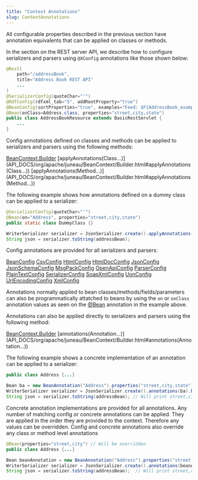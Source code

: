 ```yaml
---
title: "Context Annotations"
slug: ContextAnnotations
---
```


All configurable properties described in the previous section have annotation equivalents that can be applied on classes
or methods.

In the section on the REST server API, we describe how to configure serializers and parsers using `@XConfig` annotations
like those shown below:

```java
@Rest(
    path="/addressBook",
    title="Address Book REST API"
    ...
)
@SerializerConfig(quoteChar="'")
@RdfConfig(rdfxml_tab="5", addRootProperty="true")
@BeanConfig(sortProperties="true", examples="Feed: $F{AddressBook_example.json}")
@Bean(onClass=Address.class, properties="street,city,state")
public class AddressBookResource extends BasicRestServlet {
    ...
}
```

Config annotations defined on classes and methods can be applied to serializers and parsers using the following methods:

<tree>
<node-0><java-class><a href="/site/apidocs/org/apache/juneau/BeanContext.Builder.html" target="_blank">BeanContext.Builder</a></java-class></node-0>
<node-1><java-method>[applyAnnotations(Class...)](API_DOCS/org/apache/juneau/BeanContext/Builder.html#applyAnnotations(Class...))</java-method></node-1>
<node-1><java-method>[applyAnnotations(Method...)](API_DOCS/org/apache/juneau/BeanContext/Builder.html#applyAnnotations(Method...))</java-method></node-1>
</tree>

The following example shows how annotations defined on a dummy class can be applied to a serializer:

```java
@SerializerConfig(quoteChar="'")
@Bean(on="Address", properties="street,city,state")
public static class DummyClass {}

WriterSerializer serializer = JsonSerializer.create().applyAnnotations(DummyClass.class).build();
String json = serializer.toString(addressBean);
```

Config annotations are provided for all serializers and parsers:

<tree>
<node-0><javac-annotation><a href="/site/apidocs/org/apache/juneau/annotation/BeanConfig.html" target="_blank">BeanConfig</a></javac-annotation> <javac-annotation><a href="/site/apidocs/org/apache/juneau/csv/annotation/CsvConfig.html" target="_blank">CsvConfig</a></javac-annotation> <javac-annotation><a href="/site/apidocs/org/apache/juneau/html/annotation/HtmlConfig.html" target="_blank">HtmlConfig</a></javac-annotation> <javac-annotation><a href="/site/apidocs/org/apache/juneau/html/annotation/HtmlDocConfig.html" target="_blank">HtmlDocConfig</a></javac-annotation> <javac-annotation><a href="/site/apidocs/org/apache/juneau/json/annotation/JsonConfig.html" target="_blank">JsonConfig</a></javac-annotation> <javac-annotation><a href="/site/apidocs/org/apache/juneau/jsonschema/annotation/JsonSchemaConfig.html" target="_blank">JsonSchemaConfig</a></javac-annotation> <javac-annotation><a href="/site/apidocs/org/apache/juneau/msgpack/annotation/MsgPackConfig.html" target="_blank">MsgPackConfig</a></javac-annotation> <javac-annotation><a href="/site/apidocs/org/apache/juneau/oapi/annotation/OpenApiConfig.html" target="_blank">OpenApiConfig</a></javac-annotation> <javac-annotation><a href="/site/apidocs/org/apache/juneau/parser/annotation/ParserConfig.html" target="_blank">ParserConfig</a></javac-annotation> <javac-annotation><a href="/site/apidocs/org/apache/juneau/plaintext/annotation/PlainTextConfig.html" target="_blank">PlainTextConfig</a></javac-annotation> <javac-annotation><a href="/site/apidocs/org/apache/juneau/serializer/annotation/SerializerConfig.html" target="_blank">SerializerConfig</a></javac-annotation> <javac-annotation><a href="/site/apidocs/org/apache/juneau/soap/annotation/SoapXmlConfig.html" target="_blank">SoapXmlConfig</a></javac-annotation> <javac-annotation><a href="/site/apidocs/org/apache/juneau/uon/annotation/UonConfig.html" target="_blank">UonConfig</a></javac-annotation> <javac-annotation><a href="/site/apidocs/org/apache/juneau/urlencoding/annotation/UrlEncodingConfig.html" target="_blank">UrlEncodingConfig</a></javac-annotation> <javac-annotation><a href="/site/apidocs/org/apache/juneau/xml/annotation/XmlConfig.html" target="_blank">XmlConfig</a></javac-annotation></node-0>
</tree>

Annotations normally applied to bean classes/methods/fields/parameters can also be programmatically attatched to beans
by using the `on` or `onClass` annotation values as seen on the <a href="/site/apidocs/org/apache/juneau/annotation/Bean.html" target="_blank">@Bean</a> annotation in the example above.

Annotations can also be applied directly to serializers and parsers using the following method:

<tree>
<node-0><java-class><a href="/site/apidocs/org/apache/juneau/BeanContext.Builder.html" target="_blank">BeanContext.Builder</a></java-class></node-0>
<node-1><java-method>[annotations(Annotation...)](API_DOCS/org/apache/juneau/BeanContext/Builder.html#annotations(Annotation...))</java-method></node-1>
</tree>

The following example shows a concrete implementation of an annotation can be applied to a serializer:

```java
public class Address {...}

Bean ba = new BeanAnnotation("Address").properties("street,city,state");
WriterSerializer serializer = JsonSerializer.create().annotations(ba).build();
String json = serializer.toString(addressBean); // Will print street,city,state
```

Concrete annotation implementations are provided for all annotations.
Any number of matching config or concrete annotations can be applied.
They are applied in the order they are provided to the context.
Therefore any values can be overridden.
Config and concrete annotations also override any class or method level annotations

```java
@Bean(properties="street,city") // Will be overridden
public class Address {...}

Bean beanAnnotation = new BeanAnnotation("Address").properties("street,city,state");
WriterSerializer serializer = JsonSerializer.create().annotations(beanAnnotation).build();
String json = serializer.toString(addressBean);  // Will print street,city,state
```